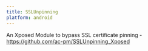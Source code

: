 ```yaml
---
title: SSLUnpinning
platform: android
---
```


An Xposed Module to bypass SSL certificate pinning - <https://github.com/ac-pm/SSLUnpinning_Xposed>